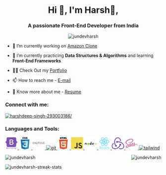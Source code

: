 <h1 align="center">Hi 👋, I'm Harsh👦,</h1>

<h3 align="center">A passionate Front-End Developer from India</h3>

<p align="center">
    <img src="https://komarev.com/ghpvc/?username=jundevharsh&label=Profile%20views&color=0e75b6&style=flat" alt="jundevharsh" />
</p>

- 🔭 I’m currently working on [Amazon Clone](https://github.com/JunDevHarsh/amazon-clone)

- 🌱 I’m currently practicing **Data Structures & Algorithms** and learning **Front-End Frameworks**

- 👨‍💻 Check Out my [Portfolio](https://portfolio-jundevharsh.netlify.app/)

- 📫 How to reach me - [E-mail](harsh.code97@gmail.com)

- 📄 Know more about me - [Resume](https://drive.google.com/file/d/1CIBABvQJ1FiFseKjvAZBP2fnPCRTvUbD/view)

<h3 align="left">Connect with me:</h3>

<p align="left">
    <a href="https://linkedin.com/in/harshdeep-singh-293003186/" target="blank">
        <img align="center" src="https://raw.githubusercontent.com/rahuldkjain/github-profile-readme-generator/master/src/images/icons/Social/linked-in-alt.svg" alt="harshdeep-singh-293003186/" height="30" width="40" />
    </a
</p>

<h3 align="left">
    Languages and Tools:
</h3>

<p align="left">
    <a href="https://getbootstrap.com" target="_blank" rel="noreferrer">
        <img src="https://raw.githubusercontent.com/devicons/devicon/master/icons/bootstrap/bootstrap-plain-wordmark.svg" alt="bootstrap" width="40" height="40"/>
    </a>
    <a href="https://www.w3schools.com/css/" target="_blank" rel="noreferrer">
        <img src="https://raw.githubusercontent.com/devicons/devicon/master/icons/css3/css3-original-wordmark.svg" alt="css3" width="40" height="40"/>
    </a>
    <a href="https://expressjs.com" target="_blank" rel="noreferrer">
        <img src="https://raw.githubusercontent.com/devicons/devicon/master/icons/express/express-original-wordmark.svg" alt="express" width="40" height="40"/>
    </a>
    <a href="https://git-scm.com/" target="_blank" rel="noreferrer">
        <img src="https://www.vectorlogo.zone/logos/git-scm/git-scm-icon.svg" alt="git" width="40" height="40"/>
    </a>
    <a href="https://www.w3.org/html/" target="_blank" rel="noreferrer">
        <img src="https://raw.githubusercontent.com/devicons/devicon/master/icons/html5/html5-original-wordmark.svg" alt="html5" width="40" height="40"/>
    </a>
    <a href="https://developer.mozilla.org/en-US/docs/Web/JavaScript" target="_blank" rel="noreferrer">
        <img src="https://raw.githubusercontent.com/devicons/devicon/master/icons/javascript/javascript-original.svg" alt="javascript" width="40" height="40"/>
    </a>
    <a href="https://nodejs.org" target="_blank" rel="noreferrer">
        <img src="https://raw.githubusercontent.com/devicons/devicon/master/icons/nodejs/nodejs-original-wordmark.svg" alt="nodejs" width="40" height="40"/>
    </a>
    <a href="https://reactjs.org/" target="_blank" rel="noreferrer">
        <img src="https://raw.githubusercontent.com/devicons/devicon/master/icons/react/react-original-wordmark.svg" alt="react" width="40" height="40"/>
    </a>
    <a href="https://redux.js.org" target="_blank" rel="noreferrer">
        <img src="https://raw.githubusercontent.com/devicons/devicon/master/icons/redux/redux-original.svg" alt="redux" width="40" height="40"/>
    </a>
    <a href="https://sass-lang.com" target="_blank" rel="noreferrer">
        <img src="https://raw.githubusercontent.com/devicons/devicon/master/icons/sass/sass-original.svg" alt="sass" width="40" height="40"/>
    </a>
    <a href="https://tailwindcss.com/" target="_blank" rel="noreferrer">
        <img src="https://www.vectorlogo.zone/logos/tailwindcss/tailwindcss-icon.svg" alt="tailwind" width="40" height="40"/>
    </a>
</p>

<p>
    <img align="left" src="https://github-readme-stats.vercel.app/api/top-langs?username=jundevharsh&show_icons=true&locale=en&layout=compact" alt="jundevharsh" />
</p>

<p>
    &nbsp;
    <img align="right" src="https://github-readme-stats.vercel.app/api?username=jundevharsh&show_icons=true&locale=en" alt="jundevharsh" />
</p>

<p>
    &nbsp;
    <img align="left" src="https://github-readme-streak-stats.herokuapp.com/?user=jundevharsh&" alt="jundevharsh-streak-stats" />
</p>
